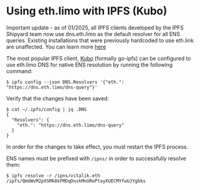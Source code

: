 # Using eth.limo with IPFS (Kubo)

Important update - as of 01/2025, all IPFS clients developed by the IPFS Shipyard team now use dns.eth.limo as the default resolver for all ENS queries. Existing installations that were previously hardcoded to use eth.link are unaffected. You can learn more [here](https://github.com/ipfs/boxo/issues/771)

The most popular IPFS client, [Kubo](https://github.com/ipfs/go-ipfs) (formally go-ipfs) can be configured to use eth.limo DNS for native ENS resolution by running the following command:

```shell
$ ipfs config --json DNS.Resolvers '{"eth.": "https://dns.eth.limo/dns-query"}'
```

Verify that the changes have been saved:

```shell
$ cat ~/.ipfs/config | jq .DNS
{
  "Resolvers": {
    "eth.": "https://dns.eth.limo/dns-query"
  }
}

```

In order for the changes to take effect, you must restart the IPFS process.

ENS names must be prefixed with `/ipns/` in order to successfully resolve them:

```shell
$ ipfs resolve -r /ipns/vitalik.eth
/ipfs/QmUWvM2pXSMk8kFMDqDnskMnURePtayXUECMYfwUJYgbks
```